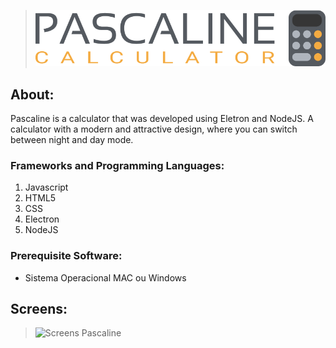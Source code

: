> ![Logo Pascaline](https://github.com/davibs22/Pascaline/raw/master/readmeFiles/Logo.png)


## About:

Pascaline is a calculator that was developed using Eletron and NodeJS. A calculator with a modern and attractive design, where you can switch between night and day mode.

### Frameworks and Programming Languages:

1. Javascript
2. HTML5
3. CSS
4. Electron
5. NodeJS

### Prerequisite Software:

* Sistema Operacional MAC ou Windows

## Screens:
> ![Screens Pascaline](https://github.com/davibs22/Pascaline/raw/master/readmeFiles/Screens.pngg)
